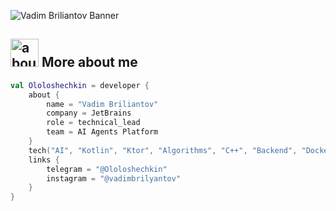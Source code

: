 ![Vadim Briliantov Banner](https://raw.github.com/Ololoshechkin/Ololoshechkin/master/github.png)

## <img width="45" alt="about" src="https://raw.github.com/Ololoshechkin/Ololoshechkin/master/about.png"> More about me
```kotlin
val Ololoshechkin = developer {
    about {
        name = "Vadim Briliantov"
        company = JetBrains
        role = technical_lead
        team = AI Agents Platform
    }
    tech("AI", "Kotlin", "Ktor", "Algorithms", "C++", "Backend", "Docker", "Postgres", "AWS", "IntelliJ Platform")
    links {
        telegram = "@Ololoshechkin"
        instagram = "@vadimbrilyantov"
    }
}
```

